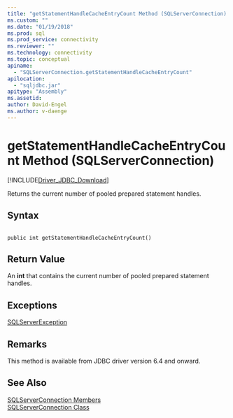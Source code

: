 ```yaml
---
title: "getStatementHandleCacheEntryCount Method (SQLServerConnection) | Microsoft Docs"
ms.custom: ""
ms.date: "01/19/2018"
ms.prod: sql
ms.prod_service: connectivity
ms.reviewer: ""
ms.technology: connectivity
ms.topic: conceptual
apiname: 
  - "SQLServerConnection.getStatementHandleCacheEntryCount"
apilocation: 
  - "sqljdbc.jar"
apitype: "Assembly"
ms.assetid:
author: David-Engel
ms.author: v-daenge
---
```

# getStatementHandleCacheEntryCount Method (SQLServerConnection)
[!INCLUDE[Driver_JDBC_Download](../../../includes/driver_jdbc_download.md)]

 Returns the current number of pooled prepared statement handles.

## Syntax  
  
```  
  
public int getStatementHandleCacheEntryCount()  
```  

## Return Value
 An **int** that contains the current number of pooled prepared statement handles.

## Exceptions  
 [SQLServerException](../../../connect/jdbc/reference/sqlserverexception-class.md)  
 
## Remarks  
 This method is available from JDBC driver version 6.4 and onward.
 
## See Also  
 [SQLServerConnection Members](../../../connect/jdbc/reference/sqlserverconnection-members.md)   
 [SQLServerConnection Class](../../../connect/jdbc/reference/sqlserverconnection-class.md)  
  
  
